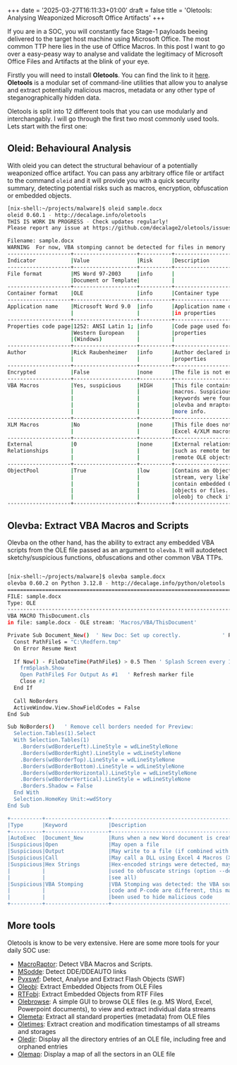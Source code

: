 +++
date = '2025-03-27T16:11:33+01:00'
draft = false
title = 'Oletools: Analysing Weaponized Microsoft Office Artifacts'
+++

If you are in a SOC, you will constantly face Stage-1 payloads beeing delivered to the target host machine using Microsoft Office. The most common TTP here lies in the use of Office Macros. In this post I want to go over a easy-peasy way to analyse and validate the legitimacy of Microsoft Office Files and Artifacts at the blink of your eye.

Firstly you will need to install **Oletools**. You can find the link to it [here](https://github.com/decalage2/oletools). **Oletools** is a modular set of command-line utilities that allow you to analyse and extract potentially malicious macros, metadata or any other type of steganographically hidden data.

Oletools is split into 12 different tools that you can use modularly and interchangably. I will go through the first two most commonly used tools. Lets start with the first one:

## Oleid: Behavioural Analysis

With oleid you can detect the structural behaviour of a potentially weaponized office artifact. You can pass any arbitrary office file or artifact to the command ```oleid``` and it will provide you with a quick security summary, detecting potential risks such as macros, encryption, obfuscation or embedded objects.

```bash
[nix-shell:~/projects/malware]$ oleid sample.docx 
oleid 0.60.1 - http://decalage.info/oletools
THIS IS WORK IN PROGRESS - Check updates regularly!
Please report any issue at https://github.com/decalage2/oletools/issues

Filename: sample.docx
WARNING  For now, VBA stomping cannot be detected for files in memory
--------------------+--------------------+----------+--------------------------
Indicator           |Value               |Risk      |Description               
--------------------+--------------------+----------+--------------------------
File format         |MS Word 97-2003     |info      |                          
                    |Document or Template|          |                          
--------------------+--------------------+----------+--------------------------
Container format    |OLE                 |info      |Container type            
--------------------+--------------------+----------+--------------------------
Application name    |Microsoft Word 9.0  |info      |Application name declared 
                    |                    |          |in properties             
--------------------+--------------------+----------+--------------------------
Properties code page|1252: ANSI Latin 1; |info      |Code page used for        
                    |Western European    |          |properties                
                    |(Windows)           |          |                          
--------------------+--------------------+----------+--------------------------
Author              |Rick Raubenheimer   |info      |Author declared in        
                    |                    |          |properties                
--------------------+--------------------+----------+--------------------------
Encrypted           |False               |none      |The file is not encrypted 
--------------------+--------------------+----------+--------------------------
VBA Macros          |Yes, suspicious     |HIGH      |This file contains VBA    
                    |                    |          |macros. Suspicious        
                    |                    |          |keywords were found. Use  
                    |                    |          |olevba and mraptor for    
                    |                    |          |more info.                
--------------------+--------------------+----------+--------------------------
XLM Macros          |No                  |none      |This file does not contain
                    |                    |          |Excel 4/XLM macros.       
--------------------+--------------------+----------+--------------------------
External            |0                   |none      |External relationships    
Relationships       |                    |          |such as remote templates, 
                    |                    |          |remote OLE objects, etc   
--------------------+--------------------+----------+--------------------------
ObjectPool          |True                |low       |Contains an ObjectPool    
                    |                    |          |stream, very likely to    
                    |                    |          |contain embedded OLE      
                    |                    |          |objects or files. Use     
                    |                    |          |oleobj to check it.       
--------------------+--------------------+----------+--------------------------
```

## Olevba: Extract VBA Macros and Scripts

Olevba on the other hand, has the ability to extract any embedded VBA scripts from the OLE file passed as an argument to ```olevba```. It will autodetect sketchy/suspicious functions, obfuscations and other common VBA TTPs.

```bash

[nix-shell:~/projects/malware]$ olevba sample.docx 
olevba 0.60.2 on Python 3.12.8 - http://decalage.info/python/oletools
===============================================================================
FILE: sample.docx
Type: OLE
-------------------------------------------------------------------------------
VBA MACRO ThisDocument.cls 
in file: sample.docx - OLE stream: 'Macros/VBA/ThisDocument'

Private Sub Document_New()  ' New Doc: Set up corectly.             ' RIR 000303
  Const PathFile$ = "C:\Redfern.tmp"
  On Error Resume Next
  
  If Now() - FileDateTime(PathFile$) > 0.5 Then ' Splash Screen every 12 hrs
    frmSplash.Show
    Open PathFile$ For Output As #1   ' Refresh marker file
    Close #1
  End If
  
  Call NoBorders
  ActiveWindow.View.ShowFieldCodes = False
End Sub

Sub NoBorders()   ' Remove cell borders needed for Preview:
  Selection.Tables(1).Select
  With Selection.Tables(1)
    .Borders(wdBorderLeft).LineStyle = wdLineStyleNone
    .Borders(wdBorderRight).LineStyle = wdLineStyleNone
    .Borders(wdBorderTop).LineStyle = wdLineStyleNone
    .Borders(wdBorderBottom).LineStyle = wdLineStyleNone
    .Borders(wdBorderHorizontal).LineStyle = wdLineStyleNone
    .Borders(wdBorderVertical).LineStyle = wdLineStyleNone
    .Borders.Shadow = False
  End With
  Selection.HomeKey Unit:=wdStory
End Sub

+----------+--------------------+---------------------------------------------+
|Type      |Keyword             |Description                                  |
+----------+--------------------+---------------------------------------------+
|AutoExec  |Document_New        |Runs when a new Word document is created     |
|Suspicious|Open                |May open a file                              |
|Suspicious|Output              |May write to a file (if combined with Open)  |
|Suspicious|Call                |May call a DLL using Excel 4 Macros (XLM/XLF)|
|Suspicious|Hex Strings         |Hex-encoded strings were detected, may be    |
|          |                    |used to obfuscate strings (option --decode to|
|          |                    |see all)                                     |
|Suspicious|VBA Stomping        |VBA Stomping was detected: the VBA source    |
|          |                    |code and P-code are different, this may have |
|          |                    |been used to hide malicious code             |
+----------+--------------------+---------------------------------------------+
```

## More tools

Oletools is know to be very extensive. Here are some more tools for your daily SOC use:

- [MacroRaptor](https://github.com/decalage2/oletools/wiki/mraptor): Detect VBA Macros and Scripts.
- [MSodde](https://github.com/decalage2/oletools/wiki/msodde): Detect DDE/DDEAUTO links
- [Pyxswf](https://github.com/decalage2/oletools/wiki/pyxswf): Detect, Analyse and Extract Flash Objects (SWF)
- [Oleobj](https://github.com/decalage2/oletools/wiki/oleobj): Extract Embedded Objects from OLE Files
- [RTFobj](https://github.com/decalage2/oletools/wiki/rtfobj): Extract Embedded Objects from RTF Files
- [Olebrowse](https://github.com/decalage2/oletools/wiki/olebrowse): A simple GUI to browse OLE files (e.g. MS Word, Excel, Powerpoint documents), to view and extract individual data streams
- [Olemeta](https://github.com/decalage2/oletools/wiki/olemeta): Extract all standard properties (metadata) from OLE files
- [Oletimes](https://github.com/decalage2/oletools/wiki/oletimes): Extract creation and modification timestamps of all streams and storages
- [Oledir](https://github.com/decalage2/oletools/wiki/oledir): Display all the directory entries of an OLE file, including free and orphaned entries
- [Olemap](https://github.com/decalage2/oletools/wiki/olemap): Display a map of all the sectors in an OLE file
